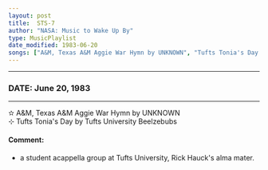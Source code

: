 ```yaml
---
layout: post
title:  STS-7
author: "NASA: Music to Wake Up By"
type: MusicPlaylist
date_modified: 1983-06-20
songs: ["A&M, Texas A&M Aggie War Hymn by UNKNOWN", "Tufts Tonia's Day by Tufts University Beelzebubs"]
---
```


----
### DATE: June 20, 1983
----
✫ A&M, Texas A&M Aggie War Hymn by UNKNOWN  &nbsp;<br />
⊹ Tufts Tonia's Day by Tufts University Beelzebubs

#### Comment:
* a student acappella group at Tufts University, Rick Hauck's alma mater.



<br/>
<center>
	<a target="_blank"
	   href="https://twitter.com/intent/tweet?hashtags=Space,NASA,Playlist,NASAWakeupCalls,SpaceProgram&text={{ page.author}}, '{{ page.songs.first }}' {{ page.title }}, {{ page.date | date: '%B %d, %Y' }}. {{ site.url }}{{ page.url }}&via=nasawakeupcalls"><i class="fab fa-twitter" alt="Tweet this page" style="font-size: 1.3em;"></i></a>
	&nbsp; 	<i class="fas fa-user-astronaut" style="font-size: 1.5em;"></i> &nbsp;
    <a type="amzn" search="'A&M, Texas A&M Aggie War Hymn by UNKNOWN' or 'Tufts Tonia's Day by Tufts University Beelzebubs'" category="popular music">
    <i class="fab fa-amazon" style="font-size: 1.3em;"></i></a>
</center>
